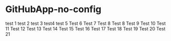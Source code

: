 # GitHubApp-no-config

test 1
test 2
test 3
test4
test 5
Test 6
Test 7
Test 8
Test 8
Test 9
Test 10
Test 11
Test 12
Test 13
Test 14
Test 15
Test 16
Test 17
Test 18
Test 19
Test 20
Test 21
